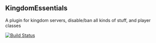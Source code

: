 ## KingdomEssentials
A plugin for kingdom servers, disable/ban all kinds of stuff, and player classes

[![Build Status](https://drone.io/github.com/martijn-heil/KingdomEssentials/status.png)](https://drone.io/github.com/martijn-heil/KingdomEssentials/latest)